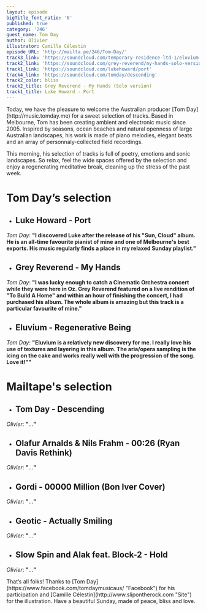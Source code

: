 ```yaml
---
layout: episode
bigTitle_font_ratio: '6'
published: true
category: '246'
guest_name: Tom Day
author: Olivier
illustrator: Camille Célestin
episode_URL: 'http://mailta.pe/246/Tom-Day/'
track3_link: 'https://soundcloud.com/temporary-residence-ltd-1/eluvium-regenerative-being'
track2_link: 'https://soundcloud.com/grey-reverend/my-hands-solo-version'
track1_link: 'https://soundcloud.com/lukehoward/port'
track4_link: 'https://soundcloud.com/tomday/descending'
track2_color: bliss
track2_title: Grey Reverend - My Hands (Solo version)
track1_title: Luke Howard - Port
---
```

<p id="introduction">Today, we have the pleasure to welcome the Australian producer [Tom Day](http://music.tomday.me) for a sweet selection of tracks. Based in Melbourne, Tom has been creating ambient and electronic music since 2005. Inspired by seasons, ocean beaches and natural openness of large Australian landscapes, his work is made of piano melodies, elegant beats and an array of personnaly-collected field recordings.</p>

<p>This morning, his selection of tracks is full of poetry, emotions and sonic landscapes. So relax, feel the wide spaces offered by the selection and enjoy a regenerating meditative break, cleaning up the stress of the past week.</p>


# **Tom Day’s selection**

+ ## Luke Howard - Port
_Tom Day_: **"**I discovered Luke after the release of his "Sun, Cloud" album. He is an all-time favourite pianist of mine and one of Melbourne's best exports. His music regularly finds a place in my relaxed Sunday playlist.**"**

+ ## Grey Reverend - My Hands
_Tom Day_: **"**I was lucky enough to catch a Cinematic Orchestra concert while they were here in Oz. Grey Reverend featured on a live rendition of "To Build A Home" and within an hour of finishing the concert, I had purchased his album. The whole album is amazing but this track is a particular favourite of mine.**"**

+ ## Eluvium - Regenerative Being
_Tom Day_: **"**Eluvium is a relatively new discovery for me. I really love his use of textures and layering in this album. The aria/opera sampling is the icing on the cake and works really well with the progression of the song. Love it!"**"**


# Mailtape's selection

+ ## Tom Day - Descending
_Olivier_: **"**...**"** 

+ ## Olafur Arnalds & Nils Frahm - 00:26 (Ryan Davis Rethink)
_Olivier_: **"**...**"**

+ ## Gordi - 00000 Million (Bon Iver Cover)
_Olivier_: **"**...**"**

+ ## Geotic - Actually Smiling
_Olivier_: **"**...**"**

+ ## Slow Spin and Alak feat. Block-2 - Hold
_Olivier_: **"**...**"**


<p id="outroduction">That’s all folks! Thanks to [Tom Day](https://www.facebook.com/tomdaymusicaus/ "Facebook") for his participation and [Camille Célestin](http://www.slipontherock.com "Site") for the illustration. Have a beautiful Sunday, made of peace, bliss and love.</p>
